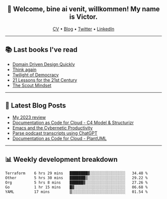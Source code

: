 <h2 align="center">👋 Welcome, bine ai venit, willkommen! My name is Victor. </h2>
<p align="center">
  <a href="https://dornea.nu/cv">CV</a> •
  <a href="https://blog.dornea.nu">Blog</a> •
  <a href="https://twitter.com/victordorneanu">Twitter</a> •
  <a href="https://www.linkedin.com/in/victor-dorneanu/">LinkedIn</a> 
</p>

  <!--
  **dorneanu/dorneanu** is a ✨ _special_ ✨ repository because its `README.md` (this file) appears on your GitHub profile.

  Here are some ideas to get you started:

  - 🔭 I’m currently working on ...
  - 🌱 I’m currently learning ...
  - 👯 I’m looking to collaborate on ...
  - 🤔 I’m looking for help with ...
  - 💬 Ask me about ...
  - 📫 How to reach me: ...
  - 😄 Pronouns: ...
  - ⚡ Fun fact: ...
  -->

---

## 📚 Last books I've read

<!--START_SECTION:books-->
* [Domain Driven Design Quickly](https://brainfck.org/book/domain-driven-design-quickly/)
* [Think again](https://brainfck.org/book/think-again/)
* [Twilight of Democracy](https://brainfck.org/book/twilight-of-democracy/)
* [21 Lessons for the 21st Century](https://brainfck.org/book/21-lessons-for-the-21st-century/)
* [The Scout Mindset](https://brainfck.org/book/the-scout-mindset/)
<!--END_SECTION:books-->

---

## 📝 Latest Blog Posts

<!--START_SECTION:blog-->
* [My 2023 review](https://blog.dornea.nu/2024/01/02/my-2023-review/)
* [Documentation as Code for Cloud - C4 Model & Structurizr](https://blog.dornea.nu/2023/11/02/documentation-as-code-for-cloud-c4-model-structurizr/)
* [Emacs and the Cybernetic Productivity](https://blog.dornea.nu/2023/09/21/emacs-and-the-cybernetic-productivity/)
* [Parse podcast transcripts using ChatGPT](https://blog.dornea.nu/2023/08/28/parse-podcast-transcripts-using-chatgpt/)
* [Documentation as Code for Cloud - PlantUML](https://blog.dornea.nu/2023/07/30/documentation-as-code-for-cloud-plantuml/)
<!--END_SECTION:blog-->

---

## 📊 **Weekly development breakdown**

<!--START_SECTION:waka-->

```txt
Terraform    6 hrs 29 mins   ████████▓░░░░░░░░░░░░░░░░   34.48 %
Other        5 hrs 30 mins   ███████▒░░░░░░░░░░░░░░░░░   29.22 %
Org          5 hrs 8 mins    ██████▓░░░░░░░░░░░░░░░░░░   27.26 %
Go           1 hr 15 mins    █▓░░░░░░░░░░░░░░░░░░░░░░░   06.68 %
YAML         17 mins         ▒░░░░░░░░░░░░░░░░░░░░░░░░   01.54 %
```

<!--END_SECTION:waka-->
